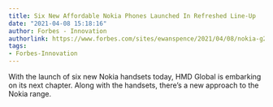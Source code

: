 ```yaml
---
title: Six New Affordable Nokia Phones Launched In Refreshed Line-Up
date: "2021-04-08 15:18:16"
author: Forbes - Innovation
authorlink: https://www.forbes.com/sites/ewanspence/2021/04/08/nokia-g20-c20-x20-hmd-global-massive-android-smartphone-launch/
tags:
- Forbes-Innovation
---
```

With the launch of six new Nokia handsets today, HMD Global is embarking on its next chapter. Along with the handsets, there’s a new approach to the Nokia range.